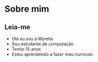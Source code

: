 # Sobre mim
## Leia-me 
- Olá eu sou a Myrella
- Sou estudante  de computação
- Tenho 15 anos 
- Estou  aprendendo a fazer meu curriculo
